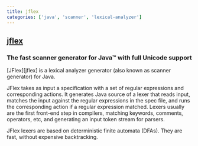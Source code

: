 ```yaml
---
title: jflex
categories: ['java', 'scanner', 'lexical-analyzer']
---
```

## [jflex](https://github.com/jflex-de/jflex)

### The fast scanner generator for Java™ with full Unicode support


[JFlex][jflex] is a lexical analyzer generator (also known as scanner generator) for Java.

JFlex takes as input a specification with a set of regular expressions and corresponding actions.
It generates Java source of a lexer that reads input, matches the input against the regular
expressions in the spec file, and runs the corresponding action if a regular expression
matched. Lexers usually are the first front-end step in compilers, matching keywords, comments,
operators, etc, and generating an input token stream for parsers.

JFlex lexers are based on deterministic finite automata (DFAs).
They are fast, without expensive backtracking.


